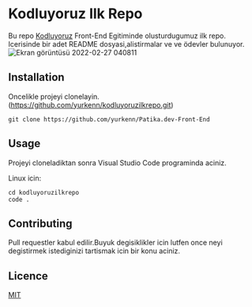 # Kodluyoruz Ilk Repo
Bu repo [Kodluyoruz](https://kodluyoruz.org) Front-End Egitiminde olusturdugumuz ilk repo. Icerisinde bir adet README dosyasi,alistirmalar ve ve ödevler bulunuyor.
![Ekran görüntüsü 2022-02-27 040811](https://user-images.githubusercontent.com/69719126/155864441-36d6fca4-19ed-4469-a241-2a6498c05e7c.png)



## Installation
 Oncelikle projeyi clonelayin. (https://github.com/yurkenn/kodluyoruzilkrepo.git)

 ```
git clone https://github.com/yurkenn/Patika.dev-Front-End
 ```
## Usage
Projeyi cloneladiktan sonra Visual Studio Code programinda aciniz.

Linux icin:
```
cd kodluyoruzilkrepo
code .
```
## Contributing
Pull requestler kabul edilir.Buyuk degisiklikler icin lutfen once neyi degistirmek istediginizi tartismak icin bir konu aciniz.
## Licence 
[MIT](https://choosealicense.com/)
